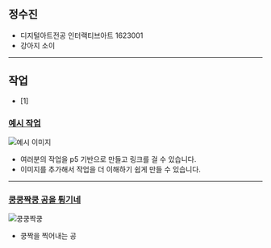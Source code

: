 

## 정수진
 * 디지털아트전공 인터랙티브아트 1623001
 * 강아지 소이



----------------------


## 작업
* [1]
### [예시 작업](https://editor.p5js.org/dkfjqthdl@gmail.com/embed/MrvBdFZbh)
![예시 이미지](./example_img.png)
 * 여러분의 작업을 p5 기반으로 만들고 링크를 걸 수 있습니다.
 * 이미지를 추가해서 작업을 더 이해하기 쉽게 만들 수 있습니다.

----
### [쿵쿵짝쿵 공을 튕기네](./ex01/)
 ![쿵쿵짝쿵](./kungzzak.png)
  * 쿵짝을 찍어내는 공
